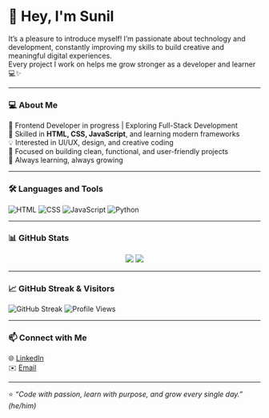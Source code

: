 # 👋 Hey, I'm Sunil

It’s a pleasure to introduce myself! I’m passionate about technology and development, constantly improving my skills to build creative and meaningful digital experiences.  
Every project I work on helps me grow stronger as a developer and learner 💻✨

---

### 💻 About Me
🚀 Frontend Developer in progress | Exploring Full-Stack Development  
🧠 Skilled in **HTML, CSS, JavaScript**, and learning modern frameworks  
💡 Interested in UI/UX, design, and creative coding  
🎯 Focused on building clean, functional, and user-friendly projects  
🌱 Always learning, always growing

---

### 🛠️ Languages and Tools
![HTML](https://img.shields.io/badge/HTML5-E34F26?style=for-the-badge&logo=html5&logoColor=white)
![CSS](https://img.shields.io/badge/CSS3-1572B6?style=for-the-badge&logo=css3&logoColor=white)
![JavaScript](https://img.shields.io/badge/JavaScript-F7DF1E?style=for-the-badge&logo=javascript&logoColor=black)
![Python](https://img.shields.io/badge/Python-3776AB?style=for-the-badge&logo=python&logoColor=white)

---

### 📊 GitHub Stats

<p align="center">
  <img src="https://github-readme-stats.vercel.app/api?username=suneel2506&show_icons=true&theme=tokyonight" />
  <img src="https://github-readme-stats.vercel.app/api/top-langs/?username=suneel2506&layout=compact&theme=tokyonight" />
</p>

---

### 📈 GitHub Streak & Visitors
![GitHub Streak](https://github-readme-streak-stats.herokuapp.com/?user=suneel2506&theme=tokyonight)
![Profile Views](https://img.shields.io/badge/Visitors-0-blue?style=for-the-badge)



---

### 📫 Connect with Me
🌐 [LinkedIn](www.linkedin.com/in/sunilkumar2596)  
✉️ [Email](mailto:sk6001726@gmail.com)

---

⭐ *“Code with passion, learn with purpose, and grow every single day.”*  
*(he/him)*
